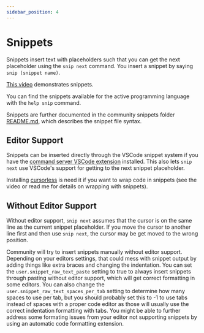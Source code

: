 ```yaml
---
sidebar_position: 4
---
```


# Snippets

Snippets insert text with placeholders such that you can get the next placeholder using the `snip next` command. You insert a snippet by saying `snip (snippet name)`.

[This video](https://www.youtube.com/watch?v=icXH-o3mwTU) demonstrates snippets.

You can find the snippets available for the active programming language with the `help snip` command.

Snippets are further documented in the community snippets folder [README.md](https://github.com/talonhub/community/blob/main/core/snippets/README.md), which describes the snippet file syntax.

## Editor Support

Snippets can be inserted directly through the VSCode snippet system if you have the [command server VSCode extension](https://marketplace.visualstudio.com/items?itemName=pokey.command-server) installed. This also lets `snip next` use VSCode's support for getting to the next snippet placeholder.

Installing [cursorless](https://www.cursorless.org/docs/user/installation/) is need it if you want to wrap code in snippets (see the video or read me for details on wrapping with snippets).

## Without Editor Support

Without editor support, `snip next` assumes that the cursor is on the same line as the current snippet placeholder. If you move the cursor to another line first and then use `snip next`, the cursor may be get moved to the wrong position.

Community will try to insert snippets manually without editor support. Depending on your editors settings, that could mess with snippet output by adding things like extra braces and changing the indentation. You can set the `user.snippet_raw_text_paste` setting to true to always insert snippets through pasting without editor support, which will get correct formatting in some editors. You can also change the `user.snippet_raw_text_spaces_per_tab` setting to determine how many spaces to use per tab, but you should probably set this to -1 to use tabs instead of spaces with a proper code editor as those will usually use the correct indentation formatting with tabs. You might be able to further address some formating issues from your editor not supporting snippets by using an automatic code formatting extension.
